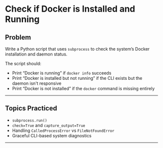 # Check if Docker is Installed and Running

## Problem

Write a Python script that uses `subprocess` to check the system’s Docker installation and daemon status.

The script should:

- Print “Docker is running” if `docker info` succeeds
- Print “Docker is installed but not running” if the CLI exists but the daemon isn't responsive
- Print “Docker is not installed” if the `docker` command is missing entirely

---

## Topics Practiced

- `subprocess.run()`
- `check=True` and `capture_output=True`
- Handling `CalledProcessError` vs `FileNotFoundError`
- Graceful CLI-based system diagnostics

---
